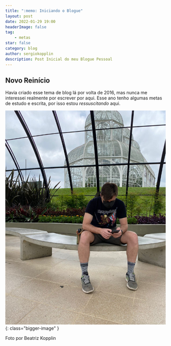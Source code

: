 ```yaml
---
title: ":memo: Iniciando o Blogue"
layout: post
date: 2022-01-29 19:00
headerImage: false
tag:
    - metas
star: false
category: blog
author: sergiokopplin
description: Post Inicial do meu Blogue Pessoal
---
```


## Novo Reinício

Havia criado esse tema de blog lá por volta de 2016, mas nunca me interessei realmente por escrever por aqui. Esse ano tenho algumas metas de estudo e escrita, por isso estou _ressuscitando_ aqui.

![Jardim Botânico, Curitiba](https://raw.githubusercontent.com/sergiokopplin/koppl.in/gh-pages/assets/images/blog/01-22/29-01.jpg){: class="bigger-image" }

<figcaption class="caption">Foto por Beatriz Kopplin</figcaption>

